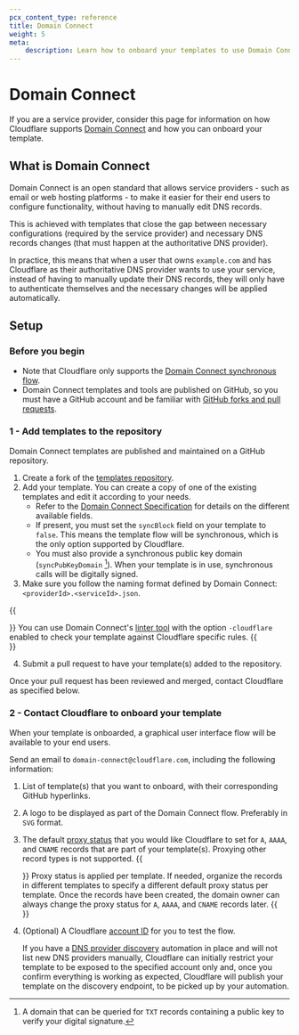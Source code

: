 ```yaml
---
pcx_content_type: reference
title: Domain Connect
weight: 5
meta:
    description: Learn how to onboard your templates to use Domain Connect with Cloudflare as DNS provider.
---
```


# Domain Connect

If you are a service provider, consider this page for information on how Cloudflare supports [Domain Connect](https://www.domainconnect.org/) and how you can onboard your template.

## What is Domain Connect

Domain Connect is an open standard that allows service providers - such as email or web hosting platforms - to make it easier for their end users to configure functionality, without having to manually edit DNS records.

This is achieved with templates that close the gap between necessary configurations (required by the service provider) and necessary DNS records changes (that must happen at the authoritative DNS provider).

In practice, this means that when a user that owns `example.com` and has Cloudflare as their authoritative DNS provider wants to use your service, instead of having to manually update their DNS records, they will only have to authenticate themselves and the necessary changes will be applied automatically.

## Setup

### Before you begin

* Note that Cloudflare only supports the [Domain Connect synchronous flow](https://www.domainconnect.org/getting-started/).
* Domain Connect templates and tools are published on GitHub, so you must have a GitHub account and be familiar with [GitHub forks and pull requests](https://docs.github.com/en/pull-requests/collaborating-with-pull-requests/working-with-forks).

### 1 - Add templates to the repository

Domain Connect templates are published and maintained on a GitHub repository.

1. Create a fork of the [templates repository](https://github.com/Domain-Connect/Templates).
2. Add your template. You can create a copy of one of the existing templates and edit it according to your needs.
    * Refer to the [Domain Connect Specification](https://github.com/Domain-Connect/spec/blob/master/Domain%20Connect%20Spec%20Draft.adoc#52-template-definition) for details on the different available fields.
    * If present, you must set the `syncBlock` field on your template to `false`. This means the template flow will be synchronous, which is the only option supported by Cloudflare.
    * You must also provide a synchronous public key domain (`syncPubKeyDomain` [^1]). When your template is in use, synchronous calls will be digitally signed.
3. Make sure you follow the naming format defined by Domain Connect: `<providerId>.<serviceId>.json`.

{{<Aside type="note" header="Tip">}}
You can use Domain Connect's [linter tool](https://github.com/Domain-Connect/dc-template-linter) with the option `-cloudflare` enabled to check your template against Cloudflare specific rules.
{{</Aside>}}

4. Submit a pull request to have your template(s) added to the repository.

Once your pull request has been reviewed and merged, contact Cloudflare as specified below.

### 2 - Contact Cloudflare to onboard your template

When your template is onboarded, a graphical user interface flow will be available to your end users.

Send an email to `domain-connect@cloudflare.com`, including the following information:

1. List of template(s) that you want to onboard, with their corresponding GitHub hyperlinks.
2. A logo to be displayed as part of the Domain Connect flow. Preferably in `SVG` format.
3. The default [proxy status](/dns/manage-dns-records/reference/proxied-dns-records/) that you would like Cloudflare to set for `A`, `AAAA`, and `CNAME` records that are part of your template(s). Proxying other record types is not supported.
    {{<Aside type="note">}}
Proxy status is applied per template. If needed, organize the records in different templates to specify a different default proxy status per template. Once the records have been created, the domain owner can always change the proxy status for `A`, `AAAA`, and `CNAME` records later.
    {{</Aside>}}
4. (Optional) A Cloudflare [account ID](/fundamentals/setup/find-account-and-zone-ids/) for you to test the flow.

    If you have a [DNS provider discovery](https://github.com/Domain-Connect/spec/blob/master/Domain%20Connect%20Spec%20Draft.adoc#dns-provider-discovery) automation in place and will not list new DNS providers manually, Cloudflare can initially restrict your template to be exposed to the specified account only and, once you confirm everything is working as expected, Cloudflare will publish your template on the discovery endpoint, to be picked up by your automation.

[^1]:  A domain that can be queried for `TXT` records containing a public key to verify your digital signature.